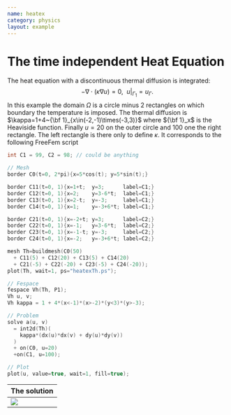 ```yaml
---
name: heatex
category: physics
layout: example
---
```

# The time independent  Heat Equation

The heat equation  with a discontinuous thermal diffusion is integrated:
$$
-\nabla\cdot(\kappa\nabla u)=0, ~~u|_{\Gamma_1}=u_\Gamma.
$$
In this example the domain $\Omega$ is a circle minus 2 rectangles on which boundary the temperature is imposed.
The thermal diffusion is $\kappa=1+4~{\bf 1}_{x\in(-2,-1)\times(-3,3)}$ where ${\bf 1}_x$ is the Heaviside function. Finally $u=20$ on the outer circle and 100 one the right rectangle. The left rectangle is there only to define $\kappa$. It corresponds to the following FreeFem script

~~~c++
int C1 = 99, C2 = 98; // could be anything

// Mesh
border C0(t=0, 2*pi){x=5*cos(t); y=5*sin(t);}

border C11(t=0, 1){x=1+t;  y=3;      label=C1;}
border C12(t=0, 1){x=2;    y=3-6*t;  label=C1;}
border C13(t=0, 1){x=2-t;  y=-3;     label=C1;}
border C14(t=0, 1){x=1;    y=-3+6*t; label=C1;}

border C21(t=0, 1){x=-2+t; y=3;      label=C2;}
border C22(t=0, 1){x=-1;   y=3-6*t;  label=C2;}
border C23(t=0, 1){x=-1-t; y=-3;     label=C2;}
border C24(t=0, 1){x=-2;   y=-3+6*t; label=C2;}

mesh Th=buildmesh(C0(50)
  + C11(5) + C12(20) + C13(5) + C14(20)
  + C21(-5) + C22(-20) + C23(-5) + C24(-20));
plot(Th, wait=1, ps="heatexTh.ps");

// Fespace
fespace Vh(Th, P1);
Vh u, v;
Vh kappa = 1 + 4*(x<-1)*(x>-2)*(y<3)*(y>-3);

// Problem
solve a(u, v)
  = int2d(Th)(
    kappa*(dx(u)*dx(v) + dy(u)*dy(v))
  )
  + on(C0, u=20)
  +on(C1, u=100);

// Plot
plot(u, value=true, wait=1, fill=true);
~~~

| The solution   |
| -------------- |
| ![][_solution] |

[_solution]: https://raw.githubusercontent.com/phtournier/ffmdtest/refs/heads/main/md/figures/heatex/solution.png
